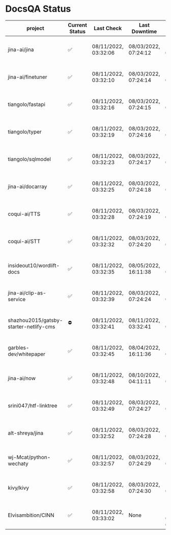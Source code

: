 # DocsQA Status

|               project                |Current Status|     Last Check     |   Last Downtime    |              % Uptime              |
|--------------------------------------|--------------|--------------------|--------------------|------------------------------------|
|jina-ai/jina                          |✅            |08/11/2022, 03:32:06|08/03/2022, 07:24:12|128.859 (since 07/29/2022, 16:38:18)|
|jina-ai/finetuner                     |✅            |08/11/2022, 03:32:10|08/03/2022, 07:24:14|128.869 (since 07/29/2022, 16:38:18)|
|tiangolo/fastapi                      |✅            |08/11/2022, 03:32:16|08/03/2022, 07:24:15|128.880 (since 07/29/2022, 16:38:18)|
|tiangolo/typer                        |✅            |08/11/2022, 03:32:19|08/03/2022, 07:24:16|128.883 (since 07/29/2022, 16:38:18)|
|tiangolo/sqlmodel                     |✅            |08/11/2022, 03:32:23|08/03/2022, 07:24:17|128.885 (since 07/29/2022, 16:38:18)|
|jina-ai/docarray                      |✅            |08/11/2022, 03:32:25|08/03/2022, 07:24:18|128.890 (since 07/29/2022, 16:38:18)|
|coqui-ai/TTS                          |✅            |08/11/2022, 03:32:28|08/03/2022, 07:24:19|128.892 (since 07/29/2022, 16:38:18)|
|coqui-ai/STT                          |✅            |08/11/2022, 03:32:32|08/03/2022, 07:24:20|128.895 (since 07/29/2022, 16:38:18)|
|insideout10/wordlift-docs             |✅            |08/11/2022, 03:32:35|08/05/2022, 16:11:38|119.597 (since 07/29/2022, 16:38:18)|
|jina-ai/clip-as-service               |✅            |08/11/2022, 03:32:39|08/03/2022, 07:24:24|128.909 (since 07/29/2022, 16:38:18)|
|shazhou2015/gatsby-starter-netlify-cms|⛔️           |08/11/2022, 03:32:41|08/11/2022, 03:32:41|103.758 (since 08/03/2022, 10:30:18)|
|garbles-dev/whitepaper                |✅            |08/11/2022, 03:32:45|08/04/2022, 16:11:36|119.684 (since 07/29/2022, 16:38:18)|
|jina-ai/now                           |✅            |08/11/2022, 03:32:48|08/10/2022, 04:11:11|121.893 (since 07/29/2022, 16:38:18)|
|srini047/htf-linktree                 |✅            |08/11/2022, 03:32:49|08/03/2022, 07:24:27|134.830 (since 07/31/2022, 18:29:28)|
|alt-shreya/jina                       |✅            |08/11/2022, 03:32:52|08/03/2022, 07:24:28|128.920 (since 07/29/2022, 16:38:18)|
|wj-Mcat/python-wechaty                |✅            |08/11/2022, 03:32:57|08/03/2022, 07:24:29|128.925 (since 07/29/2022, 16:38:18)|
|kivy/kivy                             |✅            |08/11/2022, 03:32:58|08/03/2022, 07:24:30|128.923 (since 07/29/2022, 16:38:18)|
|Elvisambition/CINN                    |✅            |08/11/2022, 03:33:02|None                |100.000 (since 08/04/2022, 07:09:50)|
